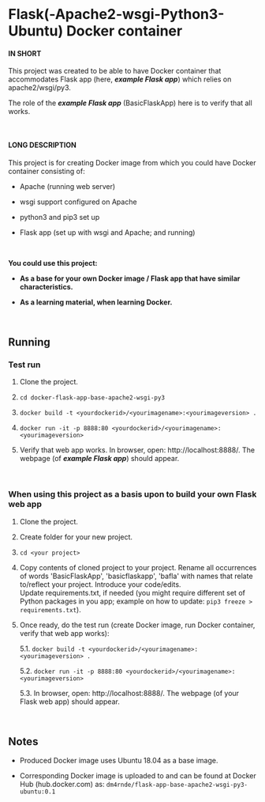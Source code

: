 
<br>

# Flask(-Apache2-wsgi-Python3-Ubuntu) Docker container

#### IN SHORT

This project was created to be able to have Docker container that accommodates Flask app (here, ***example Flask app***) which relies on apache2/wsgi/py3.

The role of the ***example Flask app*** (BasicFlaskApp) here is to verify that all works.

<br>

#### LONG DESCRIPTION

This project is for creating Docker image from which you could have Docker container consisting of:

- Apache (running web server)

- wsgi support configured on Apache

- python3 and pip3 set up

- Flask app (set up with wsgi and Apache; and running)

<br>

**You could use this project:** 

- **As a base for your own Docker image / Flask app that have similar characteristics.**

- **As a learning material, when learning Docker.**

<br>

## Running

### Test run

1. Clone the project.

2. `cd docker-flask-app-base-apache2-wsgi-py3`

3. `docker build -t <yourdockerid>/<yourimagename>:<yourimageversion> .`

4. `docker run -it -p 8888:80 <yourdockerid>/<yourimagename>:<yourimageversion>` 

5. Verify that web app works. In browser, open: http://localhost:8888/. The webpage (of ***example Flask app***) should appear.

<br>

### When using this project as a basis upon to build your own Flask web app


1. Clone the project.

2. Create folder for your new project.

3. `cd <your project>`

4. Copy contents of cloned project to your project. Rename all occurrences of words 'BasicFlaskApp', 'basicflaskapp', 'bafla' with names that relate to/reflect your project. Introduce your code/edits. <br> Update requirements.txt, if needed (you might require different set of Python packages in you app; example on how to update: `pip3 freeze > requirements.txt`).

5. Once ready, do the test run (create Docker image, run Docker container, verify that web app works):

   5.1. `docker build -t <yourdockerid>/<yourimagename>:<yourimageversion> .`

   5.2. `docker run -it -p 8888:80 <yourdockerid>/<yourimagename>:<yourimageversion>`

   5.3. In browser, open: http://localhost:8888/. The webpage (of your Flask web app) should appear.

<br>

## Notes

- Produced Docker image uses Ubuntu 18.04 as a base image.

- Corresponding Docker image is uploaded to and can be found at Docker Hub (hub.docker.com) as: `dm4rnde/flask-app-base-apache2-wsgi-py3-ubuntu:0.1`
